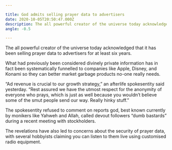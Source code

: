 ```yaml
---

title: God admits selling prayer data to advertisers
date: 2020-10-05T20:50:47.000Z
description: The all powerful creator of the universe today acknowledged that it has been selling prayer data to advertisers for at least six years.
angle: -0.5

---
```


The all powerful creator of the universe today acknowledged that it has been selling prayer data to advertisers for at least six years.

What had previously been considered divinely private information has in fact been systematically funnelled to companies like Apple, Disney, and Konami so they can better market garbage products no-one really needs.

“Ad revenue is crucial to our growth strategy,” an afterlife spokesentity said yesterday. “Rest assured we have the utmost respect for the anonymity of everyone who prays, which is just as well because you wouldn’t believe some of the smut people send our way. Really hinky stuff.”

The spokesentity refused to comment on reports god, best known currently by monikers like Yahweh and Allah, called devout followers “dumb bastards” during a recent meeting with stockholders.

The revelations have also led to concerns about the security of prayer data, with several hobbyists claiming you can listen to them live using customised radio equipment.